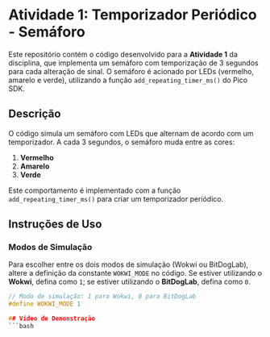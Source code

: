 # Atividade 1: Temporizador Periódico - Semáforo

Este repositório contém o código desenvolvido para a **Atividade 1** da disciplina, que implementa um semáforo com temporização de 3 segundos para cada alteração de sinal. O semáforo é acionado por LEDs (vermelho, amarelo e verde), utilizando a função `add_repeating_timer_ms()` do Pico SDK.

## Descrição

O código simula um semáforo com LEDs que alternam de acordo com um temporizador. A cada 3 segundos, o semáforo muda entre as cores:

1. **Vermelho**
2. **Amarelo**
3. **Verde**

Este comportamento é implementado com a função `add_repeating_timer_ms()` para criar um temporizador periódico.

## Instruções de Uso

### Modos de Simulação

Para escolher entre os dois modos de simulação (Wokwi ou BitDogLab), altere a definição da constante `WOKWI_MODE` no código. Se estiver utilizando o **Wokwi**, defina como `1`; se estiver utilizando o **BitDogLab**, defina como `0`.

```c
// Modo de simulação: 1 para Wokwi, 0 para BitDogLab
#define WOKWI_MODE 1

## Vídeo de Demonstração
```bash
   
   ```